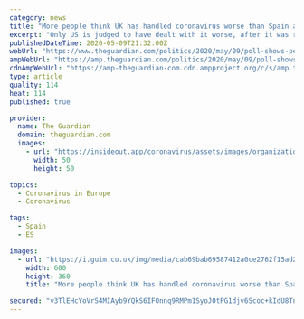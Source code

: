 ```yaml
---
category: news
title: "More people think UK has handled coronavirus worse than Spain and Italy, poll shows"
excerpt: "Only US is judged to have dealt with it worse, after it was reported the UK has the highest death toll of any country in Europe"
publishedDateTime: 2020-05-09T21:32:00Z
webUrl: "https://www.theguardian.com/politics/2020/may/09/poll-shows-people-think-uk-handled-coronavirus-worse-than-italy-spain"
ampWebUrl: "https://amp.theguardian.com/politics/2020/may/09/poll-shows-people-think-uk-handled-coronavirus-worse-than-italy-spain"
cdnAmpWebUrl: "https://amp-theguardian-com.cdn.ampproject.org/c/s/amp.theguardian.com/politics/2020/may/09/poll-shows-people-think-uk-handled-coronavirus-worse-than-italy-spain"
type: article
quality: 114
heat: 114
published: true

provider:
  name: The Guardian
  domain: theguardian.com
  images:
    - url: "https://insideout.app/coronavirus/assets/images/organizations/theguardian.com-50x50.jpg"
      width: 50
      height: 50

topics:
  - Coronavirus in Europe
  - Coronavirus

tags:
  - Spain
  - ES

images:
  - url: "https://i.guim.co.uk/img/media/cab69bab69587412a0ce2762f15ad2fe4d149728/0_0_6192_3715/master/6192.jpg?width=300&quality=45&auto=format&fit=max&dpr=2&s=c5dcb01f51c212272f1aeb6fdb11fe0c"
    width: 600
    height: 360
    title: "More people think UK has handled coronavirus worse than Spain and Italy, poll shows"

secured: "v3TlEHcYoVrS4MIAyb9YQkS6IFOnnq9RMPm1SyoJ0tPG1djv6Scoc+kIdU8Tnpr7I5P49ki/QSGSLuRJFLlHNX7n/mlVMp5gntvr9AWfvtRdrQ5myc7kWWPqMFyuBoJzPXPbY7Lh8G8px7pS06VeDIZtGRkTlWvJlQvYnTMZLjY9q5788jfVQANk9YkGV7xyWokgoDJTSEKTfDZE/tPJ1wGOuBE44lOnMa7v8P8xMha3alU67tw9Q1rJR+JPWNDLjL4+Mlt5KeftLOEPxxf3AWwTDIBALToCB/+FSKM1L6Yip2O6f17GOXPIkFqN9IuE;g2lka9s0SDaZKmjKATZJaQ=="
---
```


